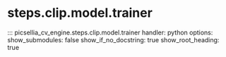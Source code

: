 # steps.clip.model.trainer

::: picsellia_cv_engine.steps.clip.model.trainer
    handler: python
    options:
        show_submodules: false
        show_if_no_docstring: true
        show_root_heading: true
